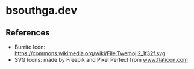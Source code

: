 # bsouthga.dev

## References

- Burrito Icon: https://commons.wikimedia.org/wiki/File:Twemoji2_1f32f.svg
- SVG Icons: made by Freepik and Pixel Perfect from www.flaticon.com
